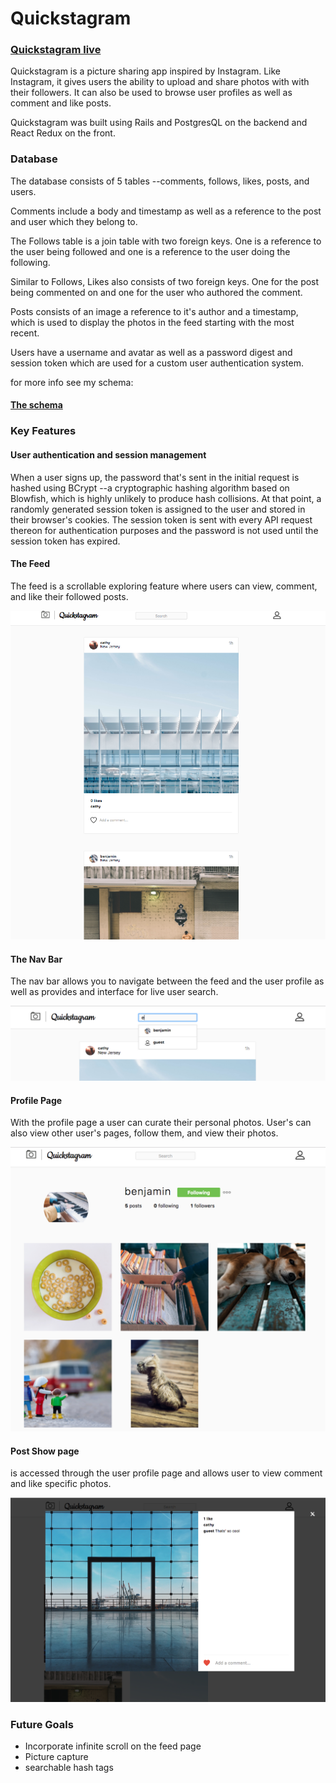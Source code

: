 # Quickstagram

### [Quickstagram live](https://quickstagram.herokuapp.com/#/)

Quickstagram is a picture sharing app inspired by Instagram. Like Instagram, it gives users the ability to upload and share photos with with their followers. It can also be used to browse user profiles as well as comment and like posts.

Quickstagram was built using Rails and PostgresQL on the backend and React Redux on the front.

### Database

The database consists of 5 tables --comments, follows, likes, posts, and users.

Comments include a body and timestamp as well as a reference to the post and user which they belong to.

The Follows table is a join table with two foreign keys. One is a reference to the user being followed and one is a reference to the user doing the following.

Similar to Follows, Likes also consists of two foreign keys. One for the post being commented on and one for the user who authored the comment.

Posts consists of an image a reference to it's author and a timestamp, which is used to display the photos in the feed starting with the most recent.

Users have a username and avatar as well as a password digest and session token which are used for a custom user authentication system.

for more info see my schema:

#### [The schema](./docs/schema.md)

### Key Features

#### User authentication and session management

When a user signs up, the password that's sent in the initial request is hashed using BCrypt --a cryptographic hashing algorithm based on Blowfish, which is highly unlikely to produce hash collisions. At that point, a randomly generated session token is assigned to the user and stored in their browser's cookies. The session token is sent with every API request thereon for authentication purposes and the password is not used until the session token has expired.

#### The Feed

The feed is a scrollable exploring feature where users can view, comment, and like their followed posts.

![Feed](./docs/feedSS.png)

#### The Nav Bar

The nav bar allows you to navigate between the feed and the user profile as well as provides and interface for live user search.

![Nav Bar](./docs/nav_barSS.png)

#### Profile Page

With the profile page a user can curate their personal photos. User's can also view other user's pages, follow them, and view their photos.

![Profile Page](./docs/profileSS.png)

#### Post Show page

is accessed through the user profile page and allows user to view comment and like specific photos.

![Profile Page](./docs/post_showSS.png)


### Future Goals

* Incorporate infinite scroll on the feed page
* Picture capture
* searchable hash tags
